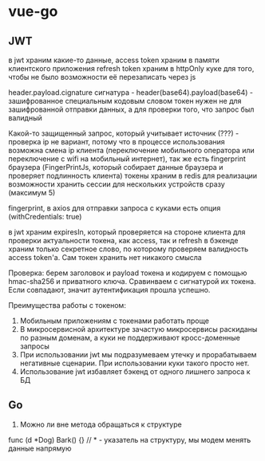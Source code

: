 # vue-go

## JWT

в jwt храним какие-то данные, access token храним в памяти клиентского приложения
refresh token храним в httpOnly куке для того, чтобы не было возможности её перезаписать через js

header.payload.cignature
сигнатура - header(base64).payload(base64) - зашифрованное специальным кодовым словом
токен нужен не для зашифрованной отправки данных, а для проверки того, что запрос был валидный

Какой-то защищенный запрос, который учитывает источник (???) - проверка ip не вариант, потому что в процессе использования возможна смена ip клиента (переключение мобильного оператора или переключение с wifi на мобильный интернет),
так же есть fingerprint браузера (FingerPrintJs, который собирает данные браузера и проверяет подлинность клиента)
токены храним в redis для реализации возможности хранить сессии для нескольких устройств сразу (максимум 5)

fingerprint, в axios для отправки запроса с куками есть опция (withCredentials: true)

в jwt храним expiresIn, который проверяется на стороне клиента для проверки актуальности токена, как access, так и refresh
в бэкенде храним только секретное слово, по которому проверяем валидность access token'а. Сам токен хранить нет никакого смысла

Проверка: берем заголовок и payload токена и кодируем с помощью hmac-sha256 и приватного ключа. Сравинваем с сигнатурой их токена. Если совпадают, значит аутентификация прошла успешно.

Преимущества работы с токеном:
1. Мобильным приложениям с токенами работать проще
2. В микросервисной архитектуре зачастую микросервисы раскиданы по разным доменам, а куки не поддерживают кросс-доменные запросы
3. При использовании jwt мы подразумеваем утечку и прорабатываем негативные сценарии. При использовании куки такого просто нет.
4. Использование jwt избавляет бэкенд от одного лишнего запроса к БД


## Go

1. Можно ли вне метода обращаться к структуре

func (d *Dog) Bark() {} // * - указатель на структуру, мы модем менять данные напрямую 